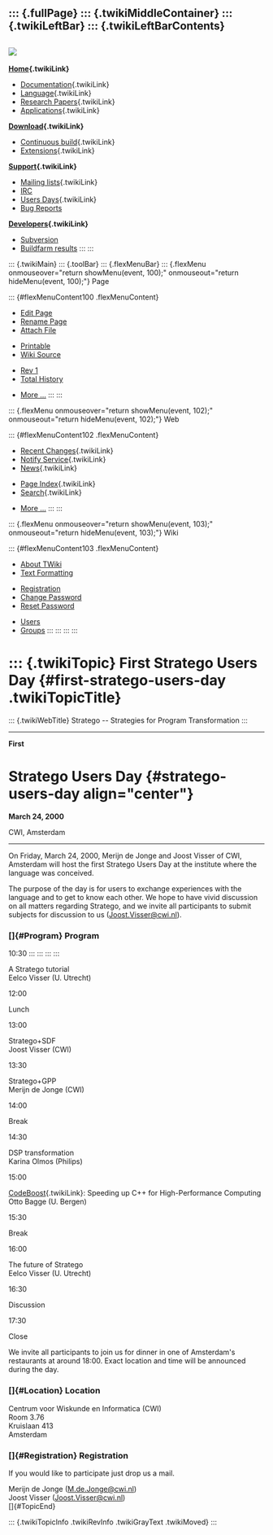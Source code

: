 ::: {.fullPage}
::: {.twikiMiddleContainer}
::: {.twikiLeftBar}
::: {.twikiLeftBarContents}
  ----------------------------------------------------------------------------------
  [![](../pub/Stratego/StrategoLogo/StrategoLogoTextlessWhite-100px.png)](WebHome)
  ----------------------------------------------------------------------------------

**[Home](WebHome){.twikiLink}**

-   [Documentation](StrategoDocumentation){.twikiLink}
-   [Language](StrategoLanguage){.twikiLink}
-   [Research Papers](StrategoPublications){.twikiLink}
-   [Applications](StrategoApplication){.twikiLink}

**[Download](StrategoDownload){.twikiLink}**

-   [Continuous build](ContinuousBuild){.twikiLink}
-   [Extensions](AdditionalPackageDownload){.twikiLink}

**[Support](StrategoSupport){.twikiLink}**

-   [Mailing lists](MailingList){.twikiLink}
-   [IRC](irc://irc.freenode.net/#stratego)
-   [Users Days](StrategoUsersDay){.twikiLink}
-   [Bug Reports](http://yellowgrass.org/project/StrategoXT)

**[Developers](StrategoDev){.twikiLink}**

-   [Subversion](https://svn.strategoxt.org/repos/StrategoXT/strategoxt/trunk)
-   [Buildfarm
    results](http://hydra.nixos.org/jobset/strategoxt/strategoxt-release/all)
:::
:::

::: {.twikiMain}
::: {.toolBar}
::: {.flexMenuBar}
::: {.flexMenu onmouseover="return showMenu(event, 100);" onmouseout="return hideMenu(event, 100);"}
Page

::: {#flexMenuContent100 .flexMenuContent}
-   [Edit
    Page](http://www.program-transformation.org/edit/Stratego/FirstStrategoUsersDay?t=1536825538)
-   [Rename
    Page](http://www.program-transformation.org/rename/Stratego/FirstStrategoUsersDay)
-   [Attach
    File](http://www.program-transformation.org/attach/Stratego/FirstStrategoUsersDay)

<!-- -->

-   [Printable](http://www.program-transformation.org/view/Stratego/FirstStrategoUsersDay?skin=print.pattern)
-   [Wiki
    Source](http://www.program-transformation.org/view/Stratego/FirstStrategoUsersDay?skin=text&raw=on&contenttype=text/plain)

<!-- -->

-   [Rev
    1](http://www.program-transformation.org/view/Stratego/FirstStrategoUsersDay?rev=1.1)
-   [Total
    History](http://www.program-transformation.org/rdiff/Stratego/FirstStrategoUsersDay)

<!-- -->

-   [More
    \...](http://www.program-transformation.org/oops/Stratego/FirstStrategoUsersDay?template=oopsmore&param1=1.1&param2=1.1)
:::
:::

::: {.flexMenu onmouseover="return showMenu(event, 102);" onmouseout="return hideMenu(event, 102);"}
Web

::: {#flexMenuContent102 .flexMenuContent}
-   [Recent Changes](WebChanges){.twikiLink}
-   [Notify Service](WebNotify){.twikiLink}
-   [News](WebNews){.twikiLink}

<!-- -->

-   [Page Index](WebIndex){.twikiLink}
-   [Search](WebSearch){.twikiLink}

<!-- -->

-   [More
    \...](http://www.program-transformation.org/oops/Stratego/FirstStrategoUsersDay?template=oopsmore&param1=1.1&param2=1.1)
:::
:::

::: {.flexMenu onmouseover="return showMenu(event, 103);" onmouseout="return hideMenu(event, 103);"}
Wiki

::: {#flexMenuContent103 .flexMenuContent}
-   [About
    TWiki](http://www.program-transformation.org/view/TWiki/WebHome)
-   [Text
    Formatting](http://www.program-transformation.org/view/TWiki/TextFormattingRules)

<!-- -->

-   [Registration](http://www.program-transformation.org/view/TWiki/TWikiRegistration)
-   [Change
    Password](http://www.program-transformation.org/view/TWiki/ChangePassword)
-   [Reset
    Password](http://www.program-transformation.org/view/TWiki/ResetPassword)

<!-- -->

-   [Users](http://www.program-transformation.org/view/Main/TWikiUsers)
-   [Groups](http://www.program-transformation.org/view/Main/TWikiGroups)
:::
:::
:::
:::

::: {.twikiTopic}
First Stratego Users Day {#first-stratego-users-day .twikiTopicTitle}
========================

::: {.twikiWebTitle}
Stratego \-- Strategies for Program Transformation
:::

------------------------------------------------------------------------

**First**

Stratego Users Day {#stratego-users-day align="center"}
==================

**March 24, 2000**

CWI, Amsterdam

------------------------------------------------------------------------

On Friday, March 24, 2000, Merijn de Jonge and Joost Visser of CWI,
Amsterdam will host the first Stratego Users Day at the institute where
the language was conceived.

The purpose of the day is for users to exchange experiences with the
language and to get to know each other. We hope to have vivid discussion
on all matters regarding Stratego, and we invite all participants to
submit subjects for discussion to us (<Joost.Visser@cwi.nl>).

### []{#Program} Program

10:30
:::
:::
:::
:::

A Stratego tutorial\
Eelco Visser (U. Utrecht)

12:00

Lunch

13:00

Stratego+SDF\
Joost Visser (CWI)

13:30

Stratego+GPP\
Merijn de Jonge (CWI)

14:00

Break

14:30

DSP transformation\
Karina Olmos (Philips)

15:00

[CodeBoost](CodeBoost){.twikiLink}: Speeding up C++ for High-Performance
Computing\
Otto Bagge (U. Bergen)

15:30

Break

16:00

The future of Stratego\
Eelco Visser (U. Utrecht)

16:30

Discussion

17:30

Close

We invite all participants to join us for dinner in one of Amsterdam\'s
restaurants at around 18:00. Exact location and time will be announced
during the day.

### []{#Location} Location

Centrum voor Wiskunde en Informatica (CWI)\
Room 3.76\
Kruislaan 413\
Amsterdam

### []{#Registration} Registration

If you would like to participate just drop us a mail.

Merijn de Jonge (<M.de.Jonge@cwi.nl>)\
Joost Visser (<Joost.Visser@cwi.nl>)\
[]{#TopicEnd}

::: {.twikiTopicInfo .twikiRevInfo .twikiGrayText .twikiMoved}
:::
